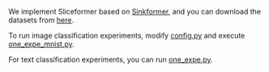 We implement Sliceformer based on [Sinkformer](https://github.com/michaelsdr/sinkformers), and you can download the datasets from [here](https://github.com/michaelsdr/sinkformers).

To run image classification experiments, modify [config.py](https://github.com/DaShenZi721/sliceformer/blob/master/sliceformer/vit-pytorch/config.py) and execute [one_expe_mnist.py](https://github.com/DaShenZi721/sliceformer/blob/master/sliceformer/vit-pytorch/one_expe_mnist.py).

For text classification experiments, you can run [one_expe.py](https://github.com/DaShenZi721/sliceformer/blob/master/sliceformer/nlp-tutorial/text-classification-transformer/one_expe.py).